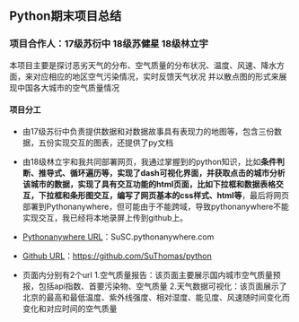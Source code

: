 ## Python期末项目总结

### 项目合作人：17级苏衍中 18级苏健星 18级林立宇

本项目主要是探讨恶劣天气的分布、空气质量的分布状况、温度、风速、降水方面，来对应相应的地区空气污染情况，实时反馈天气状况 并以散点图的形式来展现中国各大城市的空气质量情况

#### 项目分工
* 由17级苏衍中负责提供数据和对数据故事具有表现力的地图等，包含三份数据，五份实现交互的图表，还提供了py文档
* 由18级林立宇和我共同部署网页，我通过掌握到的python知识，比如**条件判断、推导式、循环遍历等，实现了dash可视化界面，并获取点击的城市分析该城市的数据，实现了具有交互功能的html页面，比如下拉框和数据表格交互，下拉框和条形图交互，编写了网页基本的css样式、html等**，最后将网页部署到Pythonanywhere，但可能由于不能跨域，导致pythonanywhere不能实现交互，我已经将本地录屏上传到github上。

* [Pythonanywhere URL](SuSC.pythonanywhere.com)：SuSC.pythonanywhere.com
* [Github URL](https://github.com/SuThomas/python)：https://github.com/SuThomas/python


* 页面内分别有2个url
1.空气质量报告：该页面主要展示国内城市空气质量预报，包括api指数、首要污染物、空气质量
2.天气数据可视化：该页面展示了北京的最高和最低温度、紫外线强度、相对湿度、能见度、风速随时间变化而变化和对应时间的空气质量
